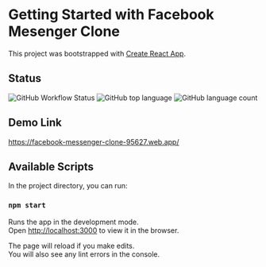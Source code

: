 # Getting Started with Facebook Mesenger Clone

This project was bootstrapped with [Create React App](https://github.com/facebook/create-react-app).

## Status
![GitHub Workflow Status](https://img.shields.io/github/workflow/status/raselldev/facebook-messenger-clone/Node.js%20CI?style=flat-square)
![GitHub top language](https://img.shields.io/github/languages/top/raselldev/facebook-messenger-clone?style=flat-square)
![GitHub language count](https://img.shields.io/github/languages/count/raselldev/facebook-messenger-clone?style=flat-square)

## Demo Link
https://facebook-messenger-clone-95627.web.app/

## Available Scripts
In the project directory, you can run:

### `npm start`

Runs the app in the development mode.\
Open [http://localhost:3000](http://localhost:3000) to view it in the browser.

The page will reload if you make edits.\
You will also see any lint errors in the console.
